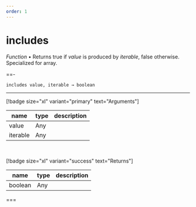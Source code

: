 ```yaml
---
order: 1
---
```

# includes

_Function_ &bull; Returns true if _value_ is produced by _iterable_, false otherwise. Specialized for array.


==- <pre><code>includes value, iterable &rarr; boolean</code></pre>
<hr>

[!badge size="xl" variant="primary" text="Arguments"]

| name | type | description |
|------|------|-------------|
|value|Any||
|iterable|Any||

<br>

[!badge size="xl" variant="success" text="Returns"]

| name | type | description |
|------|------|-------------|
|boolean|Any||



===



